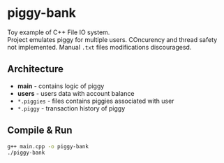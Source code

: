 # piggy-bank
Toy example of C++ File IO system.  
Project emulates piggy for multiple users. COncurency and thread safety not implemented. Manual `.txt` files modifications discouragesd.

## Architecture
- **main** - contains logic of piggy
- **users** - users data with account balance
- `*.piggies` - files contains piggies associated with user
- `*.piggy` - transaction history of piggy

## Compile & Run
```bash
g++ main.cpp -o piggy-bank
./piggy-bank
```
